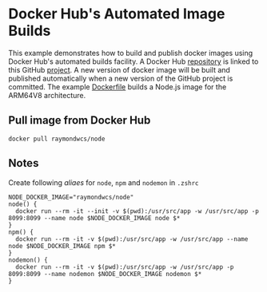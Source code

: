 # Docker Hub's Automated Image Builds
This example demonstrates how to build and publish docker images using Docker Hub's automated builds facility.  A Docker Hub [repository](https://hub.docker.com/repository/docker/raymondwcs/node) is linked to this GitHub [project](https://github.com/raymondwcs/dockerimage.nodejs_arm64v8.git).  A new version of docker image will be built and published automatically when a new version of the GitHub project is committed. The example [Dockerfile](Dockerfile) builds a Node.js image for the ARM64V8 architecture.

## Pull image from Docker Hub
```
docker pull raymondwcs/node
```
## Notes
Create following *aliaes* for `node`, `npm` and `nodemon` in `.zshrc`
```
NODE_DOCKER_IMAGE="raymondwcs/node"
node() {
  docker run --rm -it --init -v $(pwd):/usr/src/app -w /usr/src/app -p 8099:8099 --name node $NODE_DOCKER_IMAGE node $*
}
npm() {
  docker run --rm -it -v $(pwd):/usr/src/app -w /usr/src/app --name node $NODE_DOCKER_IMAGE npm $*
}
nodemon() {
  docker run --rm -it -v $(pwd):/usr/src/app -w /usr/src/app -p 8099:8099 --name nodemon $NODE_DOCKER_IMAGE nodemon $*
}
```
